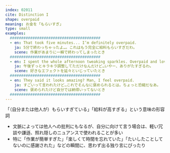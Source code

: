 ```yaml
---
index: 02011
cite: Distinction I
shape: overpaid
meaning: お金を「もらいすぎ」
type: small
examples:
  ########################################
  - en: That took five minutes... I’m definitely overpaid.
    ja: 5分で終わっちゃったよ…。これはもう完全に給料もらいすぎだわ。
    scene: 作業があまりに一瞬で終わってしまったとき
  ########################################
  - en: I spent the whole afternoon tweaking sparkles. Overpaid and loving it.
    ja: 午後ずっとキラキラ調整してただけなんだけど…いやー、ありがたすぎるわ。
    scene: 好きなエフェクトを延々といじっていたとき
  ########################################
  - en: They said it looks amazing? Man, I feel overpaid.
    ja: すごいって言われたけど…これでそんなに褒められるとは。ちょっと恐縮だなあ。
    scene: 褒められたけど自分では納得いってないとき
  ########################################
---
```


「（自分または他人が）もらいすぎている」「給料が高すぎる」という意味の形容詞

- 文脈によっては他人への批判にもなるが、自分に向けて言う場合は、軽い冗談や謙遜、照れ隠しのニュアンスで使われることが多い
- 特に「作業が簡単すぎた」「楽しくて時間を忘れていた」「たいしたことしてないのに感謝された」などの瞬間に、思わず出る独り言にぴったり
